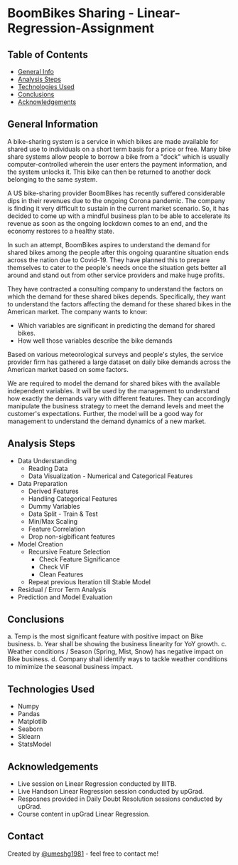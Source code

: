 # BoomBikes Sharing - Linear-Regression-Assignment


## Table of Contents
* [General Info](#general-information)
* [Analysis Steps](#analysis-steps)
* [Technologies Used](#technologies-used)
* [Conclusions](#conclusions)
* [Acknowledgements](#acknowledgements)

<!-- You can include any other section that is pertinent to your problem -->

## General Information
A bike-sharing system is a service in which bikes are made available for shared use to individuals on a short term basis for a price or free. Many bike share systems allow people to borrow a bike from a "dock" which is usually computer-controlled wherein the user enters the payment information, and the system unlocks it. This bike can then be returned to another dock belonging to the same system.

A US bike-sharing provider BoomBikes has recently suffered considerable dips in their revenues due to the ongoing Corona pandemic. The company is finding it very difficult to sustain in the current market scenario. So, it has decided to come up with a mindful business plan to be able to accelerate its revenue as soon as the ongoing lockdown comes to an end, and the economy restores to a healthy state. 

In such an attempt, BoomBikes aspires to understand the demand for shared bikes among the people after this ongoing quarantine situation ends across the nation due to Covid-19. They have planned this to prepare themselves to cater to the people's needs once the situation gets better all around and stand out from other service providers and make huge profits.

They have contracted a consulting company to understand the factors on which the demand for these shared bikes depends. Specifically, they want to understand the factors affecting the demand for these shared bikes in the American market. The company wants to know:

- Which variables are significant in predicting the demand for shared bikes.
- How well those variables describe the bike demands

Based on various meteorological surveys and people's styles, the service provider firm has gathered a large dataset on daily bike demands across the American market based on some factors. 

We are required to model the demand for shared bikes with the available independent variables. It will be used by the management to understand how exactly the demands vary with different features. They can accordingly manipulate the business strategy to meet the demand levels and meet the customer's expectations. Further, the model will be a good way for management to understand the demand dynamics of a new market.

<!-- You don't have to answer all the questions - just the ones relevant to your project. -->

## Analysis Steps
* Data Understanding
  * Reading Data
  * Data Visualization - Numerical and Categorical Features
* Data Preparation
  * Derived Features
  * Handling Categorical Features
  * Dummy Variables
  * Data Split - Train & Test
  * Min/Max Scaling
  * Feature Correlation
  * Drop non-sigbificant features
* Model Creation
  * Recursive Feature Selection
    * Check Feature Significance
    * Check VIF 
    * Clean Features
  * Repeat previous Iteration till Stable Model
* Residual / Error Term Analysis
* Prediction and Model Evaluation  

## Conclusions
a. Temp is the most significant feature with positive impact on Bike business.
b. Year shall be showing the business linearity for YoY growth.
c. Weather conditions / Season (Spring, Mist, Snow) has negative impact on Bike business.
d. Company shall identify ways to tackle weather conditions to mimimize the seasonal business impact.

<!-- You don't have to answer all the questions - just the ones relevant to your project. -->


## Technologies Used
- Numpy
- Pandas
- Matplotlib
- Seaborn
- Sklearn
- StatsModel

<!-- As the libraries versions keep on changing, it is recommended to mention the version of library used in this project -->

## Acknowledgements
- Live session on Linear Regression conducted by IIITB.
- Live Handson Linear Regression session conducted by upGrad.
- Resposnes provided in Daily Doubt Resolution sessions conducted by upGrad.
- Course content in upGrad Linear Regression.


## Contact
Created by [@umeshg1981](https://github.com/umeshg1981) - feel free to contact me!


<!-- Optional -->
<!-- ## License -->
<!-- This project is open source and available under the [... License](). -->

<!-- You don't have to include all sections - just the one's relevant to your project -->